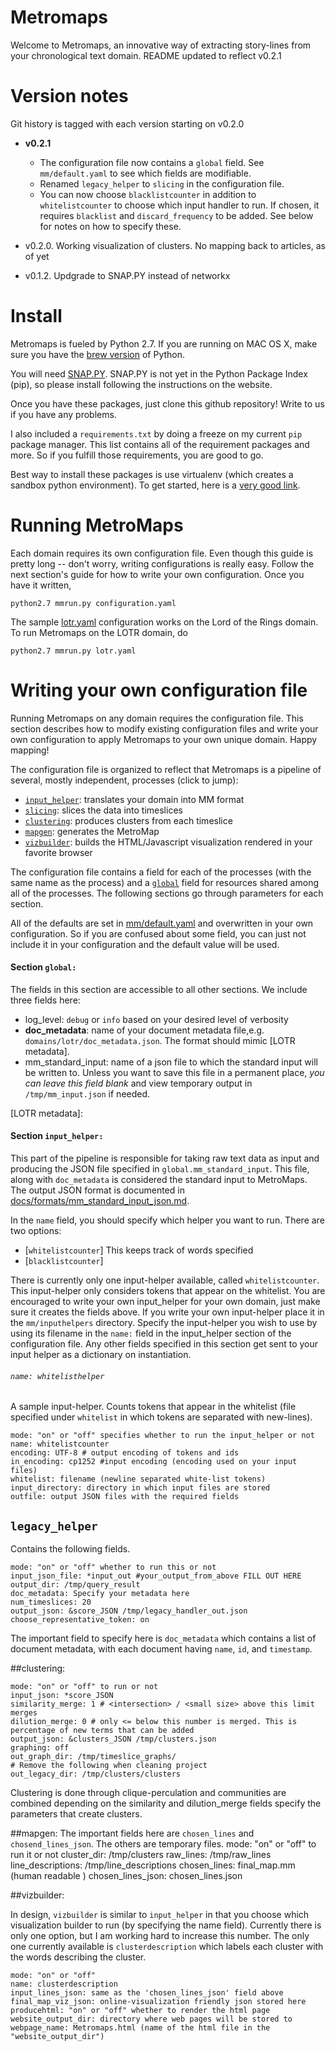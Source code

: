 Metromaps
=========

Welcome to Metromaps, an innovative way of extracting story-lines from your chronological text domain.
README updated to reflect v0.2.1

# Version notes

Git history is tagged with each version starting on v0.2.0

- **v0.2.1** 
    - The configuration file now contains a `global` field. See `mm/default.yaml` to see which fields are modifiable. 
    - Renamed `legacy_helper` to `slicing` in the configuration file. 
    - You can now choose `blacklistcounter` in addition to `whitelistcounter` to choose which input handler to run. If chosen, it requires `blacklist` and `discard_frequency` to be added. See below for notes on how to specify these.

- v0.2.0. Working visualization of clusters. No mapping back to articles, as of yet 

- v0.1.2. Updgrade to SNAP.PY instead of networkx



# Install

Metromaps is fueled by Python 2.7. If you are running on MAC OS X, make sure you have the [brew version] of Python. 

You will need [SNAP.PY]. SNAP.PY is not yet in the Python Package Index (pip), so please install following the instructions on the website. 

Once you have these packages, just clone this github repository! Write to us if you have any problems.

[networkx]: http://networkx.github.io/
[SNAP.PY]: http://snap.stanford.edu/snappy/index.html
[nltk]: http://www.nltk.org/
[brew version]: http://docs.python-guide.org/en/latest/starting/install/osx/

I also included a `requirements.txt` by doing a freeze on my current `pip` package manager. This list contains all of the 
requirement packages and more. So if you fulfill those requirements, you are good to go.

Best way to install these packages is use virtualenv (which creates a sandbox python environment). To get started, here is a [very good link].

[very good link]: http://simononsoftware.com/virtualenv-tutorial/

# Running MetroMaps
Each domain requires its own configuration file. Even though this guide is pretty long -- don't worry, writing configurations is really easy. Follow the next section's guide for how to write your own configuration. Once you have it written, 

	python2.7 mmrun.py configuration.yaml

The sample [lotr.yaml] configuration works on the Lord of the Rings domain. To run Metromaps on the LOTR domain, do

    python2.7 mmrun.py lotr.yaml

[lotr.yaml]: https://github.com/snap-stanford/MetroMaps/blob/master/lotr.yaml

# Writing your own configuration file

Running Metromaps on any domain requires the configuration file. This section describes how to modify existing configuration files and write your own configuration to apply Metromaps to your own unique domain. Happy mapping! 

The configuration file is organized to reflect that Metromaps is a pipeline of several, mostly independent, processes (click to jump): 

- [`input_helper`](#input_handler): translates your domain into MM format
- [`slicing`](#slicing): slices the data into timeslices
- [`clustering`](#clustering): produces clusters from each timeslice
- [`mapgen`](#mapgen): generates the MetroMap
- [`vizbuilder`](#vizbuilder): builds the HTML/Javascript visualization rendered in your favorite browser

The configuration file contains a field for each of the processes (with the same name as the process) and a [`global`](#global) field for resources shared among all of the processes. The following sections go through parameters for each section. 

All of the defaults are set in [mm/default.yaml] and overwritten in your own configuration. So if you are confused about some field, you can just not include it in your configuration and the default value will be used.

[mm/default.yaml]: https://github.com/snap-stanford/MetroMaps/blob/master/mm/default.yaml

<a name="global"></a>
#### Section `global:`
The fields in this section are accessible to all other sections. We include three fields here:
- log_level: `debug` or `info` based on your desired level of verbosity
- **doc_metadata**: name of your document metadata file,e.g. `domains/lotr/doc_metadata.json`. The format should mimic [LOTR metadata].
- mm_standard_input: name of a json file to which the standard input will be written to. Unless you want to save this file in a permanent place, _you can leave this field blank_ and view temporary output in `/tmp/mm_input.json` if needed.

[LOTR metadata]: 

<a name="input_helper"></a>
#### Section `input_helper:`

This part of the pipeline is responsible for taking raw text data as input
and producing the JSON file specified in `global.mm_standard_input`. This file, along with `doc_metadata` is considered the standard input to MetroMaps. The output JSON format is documented in [docs/formats/mm_standard_input_json.md]. 

[docs/formats/mm_standard_input_json.md]: https://github.com/snap-stanford/MetroMaps/blob/master/docs/formats/mm_standard_input_json.md

In the `name` field, you should specify which helper you want to run. There are two options:

- [`whitelistcounter`] This keeps track of words specified 
- [`blacklistcounter`]

There is currently only one input-helper available, called `whitelistcounter`. 
This input-helper only considers tokens that appear on the whitelist. You are encouraged to write your own input_helper for your own domain, just make sure
it creates the fields above. If you write your own input-helper place it in the `mm/inputhelpers` directory. Specify the input-helper you wish to use by using its filename in the `name:` field in the input_helper section of the configuration file. Any other fields specified in this section get sent to your input helper as a dictionary on instantiation.

###### `name: whitelisthelper`
A sample input-helper. Counts tokens that appear in the whitelist (file specified under `whitelist` in which tokens are separated with new-lines).

    mode: "on" or "off" specifies whether to run the input_helper or not
    name: whitelistcounter 
    encoding: UTF-8 # output encoding of tokens and ids
    in_encoding: cp1252 #input encoding (encoding used on your input files)
    whitelist: filename (newline separated white-list tokens) 
    input_directory: directory in which input files are stored 
    outfile: output JSON files with the required fields


## `legacy_helper`
Contains the following fields. 

    mode: "on" or "off" whether to run this or not
    input_json_file: *input_out #your_output_from_above FILL OUT HERE
    output_dir: /tmp/query_result 
    doc_metadata: Specify your metadata here
    num_timeslices: 20
    output_json: &score_JSON /tmp/legacy_handler_out.json
    choose_representative_token: on
    
The important field to specify here is `doc_metadata` which contains a list of document metadata, with each document having `name`, `id`, and `timestamp`.

##clustering:

    mode: "on" or "off" to run or not
    input_json: *score_JSON 
    similarity_merge: 1 # <intersection> / <small size> above this limit merges
    dilution_merge: 0 # only <= below this number is merged. This is percentage of new terms that can be added
    output_json: &clusters_JSON /tmp/clusters.json
    graphing: off
    out_graph_dir: /tmp/timeslice_graphs/
    # Remove the following when cleaning project
    out_legacy_dir: /tmp/clusters/clusters

Clustering is done through clique-perculation and communities are combined depending on the similarity and dilution_merge fields specify the parameters that create clusters. 

##mapgen:
The important fields here are `chosen_lines` and `chosend_lines_json`. The others are temporary files.
    mode: "on" or "off" to run it or not
    cluster_dir: /tmp/clusters
    raw_lines: /tmp/raw_lines
    line_descriptions: /tmp/line_descriptions
    chosen_lines: final_map.mm (human readable )
    chosen_lines_json: chosen_lines.json
    
##vizbuilder:

In design, `vizbuilder` is similar to `input_helper` in that you choose which visualization builder to run (by specifying the name field). Currently there is only one option, but I am working hard to increase this number. The only one currently available is `clusterdescription` which labels each cluster with the words describing the cluster. 

    mode: "on" or "off"
    name: clusterdescription 
    input_lines_json: same as the 'chosen_lines_json' field above
    final_map_viz_json: online-visualization friendly json stored here
    producehtml: "on" or "off" whether to render the html page 
    website_output_dir: directory where web pages will be stored to
    webpage_name: Metromaps.html (name of the html file in the "website_output_dir")



[mm/default.yaml]: https://github.com/snap-stanford/MetroMaps/blob/master/mm/default.yaml
